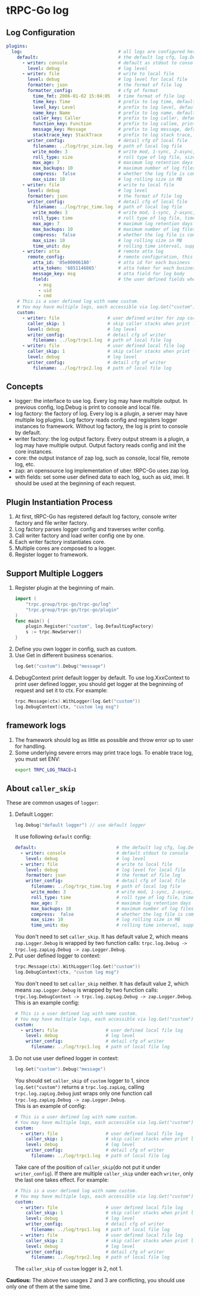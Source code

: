 # tRPC-Go log

## Log Configuration
```yaml
plugins:
  log:                                    # all logs are configured here
    default:                              # the default log cfg, log.Debug("xxx")
      - writer: console                   # default as stdout to console
        level: debug                      # log level
      - writer: file                      # write to local file
        level: debug                      # log level for local file
        formatter: json                   # the format of file log
        formatter_config:                 # cfg of format
          time_fmt: 2006-01-02 15:04:05   # time format of file log
          time_key: Time                  # prefix to log time, default as 'T'
          level_key: Level                # prefix to log level, default as 'L'
          name_key: Name                  # prefix to log name, default as 'N'
          caller_key: Caller              # prefix to log caller, default as 'C'
          function_key: Function          # prefix to log callee, print nothing on omitted.
          message_key: Message            # prefix to log message, default as 'M'
          stacktrace_key: StackTrace      # prefix to log stack trace, default as 'S'
        writer_config:                    # detail cfg of local file
          filename: ../log/trpc_size.log  # path of local log file
          write_mode: 3                   # write mod, 1-sync, 2-async, 3-fast(async drop), default as 3
          roll_type: size                 # roll type of log file, size means log file is rolled by file size
          max_age: 7                      # maximum log retention days
          max_backups: 10                 # maximum number of log files
          compress:  false                # whether the log file is compressed
          max_size: 10                    # log rolling size in MB
      - writer: file                      # write to local file
        level: debug                      # log level
        formatter: json                   # the format of file log
        writer_config:                    # detail cfg of local file
          filename: ../log/trpc_time.log  # path of local log file
          write_mode: 3                   # write mod, 1-sync, 2-async, 3-fast(async drop), default as 3
          roll_type: time                 # roll type of log file, time means log file is rolled by datetime
          max_age: 7                      # maximum log retention days
          max_backups: 10                 # maximum number of log files
          compress:  false                # whether the log file is compressed
          max_size: 10                    # log rolling size in MB
          time_unit: day                  # rolling time interval, support minute/hour/day/month/year
      - writer: atta                      # remote atta log
        remote_config:                    # remote configuration, this may be different for each remote log
          atta_id: '05e00006180'          # atta id for each business
          atta_token: '6851146865'        # atta token for each business
          message_key: msg                # atta field for log body
          field:                          # the user defined fields when apply atta id, the order must be respected
            - msg
            - uid
            - cmd
    # This is a user defined log with name custom.
    # You may have multiple logs, each accessible via log.Get("custom").Debug("xxx").
    custom:
      - writer: file                  # user defined writer for zap core
        caller_skip: 1                # skip caller stacks when print log file line number
        level: debug                  # log level
        writer_config:                # detail cfg of writer
          filename: ../log/trpc1.log  # path of local file log
      - writer: file                  # user defined local file log
        caller_skip: 1                # skip caller stacks when print log file line number
        level: debug                  # log level
        writer_config:                # detail cfg of writer
          filename: ../log/trpc2.log  # path of local file log
```

## Concepts
- logger: the interface to use log. Every log may have multiple output. In previous config, log.Debug is print to
  console and local file.
- log factory: the factory of log. Every log is a plugin, a server may have multiple log plugins. Log factory reads
  config and registers logger instances to framework. Without log factory, the log is print to console by default.
- writer factory: the log output factory. Every output stream is a plugin, a log may have multiple output. Output
  factory reads config and init the core instances.
- core: the output instance of zap log, such as console, local file, remote log, etc.
- zap: an opensource log implementation of uber. tRPC-Go uses zap log.
- with fields: set some user defined data to each log, such as uid, imei. It should be used at the beginning of each
  request.

## Plugin Instantiation Process
1. At first, tRPC-Go has registered default log factory, console writer factory and file writer factory.
2. Log factory parses logger config and traverses writer config.
3. Call writer factory and load writer config one by one.
4. Each writer factory instantiates core.
5. Multiple cores are composed to a logger.
6. Register logger to framework.

## Support Multiple Loggers
1. Register plugin at the beginning of main.
   ```go
   import (
       "trpc.group/trpc-go/trpc-go/log"
       "trpc.group/trpc-go/trpc-go/plugin"	
   )
   func main() {
       plugin.Register("custom", log.DefaultLogFactory) 
       s := trpc.NewServer()
   }
   ```
2. Define you own logger in config, such as custom.
3. Use Get in different business scenarios.
   ```go
   log.Get("custom").Debug("message")
   ```
4. DebugContext print default logger by default. To use log.XxxContext to print user defined logger, you should get
   logger at the begninning of request and set it to ctx. For example:
   ```go
   trpc.Message(ctx).WithLogger(log.Get("custom"))
   log.DebugContext(ctx, "custom log msg")
   ```

## framework logs
1. The framework should log as little as possible and throw error up to user for handling.
2. Some underlying severe errors may print trace logs. To enable trace log, you must set ENV:
   ```bash
   export TRPC_LOG_TRACE=1
   ```

## About `caller_skip`

These are common usages of `logger`:

1. Default Logger:
   ```go
   log.Debug("default logger") // use default logger
   ```
   It use following `default` config:
   ```yaml
   default:                              # the default log cfg, log.Debug("xxx")
     - writer: console                   # default stdout to console
       level: debug                      # log level
     - writer: file                      # write to local file
       level: debug                      # log level for local file
       formatter: json                   # the format of file log
       writer_config:                    # detail cfg of local file
         filename: ../log/trpc_time.log  # path of local log file
         write_mode: 3                   # write mod, 1-sync, 2-async, 3-fast(async drop), default as 3
         roll_type: time                 # roll type of log file, time means log file is rolled by datetime
         max_age: 7                      # maximum log retention days
         max_backups: 10                 # maximum number of log files
         compress:  false                # whether the log file is compressed
         max_size: 10                    # log rolling size in MB
         time_unit: day                  # rolling time interval, support minute/hour/day/month/year
   ```
   You don't need to set `caller_skip`. It has default value 2, which means `zap.Logger.Debug` is wrapped by two
   function calls: `trpc.log.Debug -> trpc.log.zapLog.Debug -> zap.Logger.Debug`.
2. Put user defined logger to context:
   ```go
   trpc.Message(ctx).WithLogger(log.Get("custom"))
   log.DebugContext(ctx, "custom log msg")
   ```
   You don't need to set `caller_skip` neither. It has default value 2, which means `zap.Logger.Debug` is wrapped by two
   function calls: `trpc.log.DebugContext -> trpc.log.zapLog.Debug -> zap.Logger.Debug`.  
   This is an example config:
   ```yaml
   # This is a user defined log with name custom.
   # You may have multiple logs, each accessible via log.Get("custom").Debug("xxx").
   custom:
     - writer: file                  # user defined local file log
       level: debug                  # log level
       writer_config:                # detail cfg of writer
         filename: ../log/trpc1.log  # path of local file log
   ```
3. Do not use user defined logger in context:
   ```go
   log.Get("custom").Debug("message")
   ```
   You should set `caller_skip` of `custom` logger to 1, since `log.Get("custom")` returns a `trpc.log.zapLog`, calling
   `trpc.log.zapLog.Debug` just wraps only one function call `trpc.log.zapLog.Debug -> zap.Logger.Debug`.  
   This is an example of config:
   ```yaml
   # This is a user defined log with name custom.
   # You may have multiple logs, each accessible via log.Get("custom").Debug("xxx").
   custom:
     - writer: file                  # user defined local file log
       caller_skip: 1                # skip caller stacks when print log file line number
       level: debug                  # log level
       writer_config:                # detail cfg of writer
         filename: ../log/trpc1.log  # path of local file log
   ```
   Take care of the position of `caller_skip`(do not put it under `writer_config`). If there are multiple `caller_skip`
   under each `writer`, only the last one takes effect. For example:
   ```yaml
   # This is a user defined log with name custom.
   # You may have multiple logs, each accessible via log.Get("custom").Debug("xxx").
   custom:
     - writer: file                  # user defined local file log
       caller_skip: 1                # skip caller stacks when print log file line number
       level: debug                  # log level
       writer_config:                # detail cfg of writer
         filename: ../log/trpc1.log  # path of local file log
     - writer: file                  # user defined local file log
       caller_skip: 2                # skip caller stacks when print log file line number
       level: debug                  # log level
       writer_config:                # detail cfg of writer
         filename: ../log/trpc2.log  # path of local file log
   ```
   The `caller_skip` of `custom` logger is 2, not 1.

__Cautious:__ The above two usages 2 and 3 are conflicting, you should use only one of them at the same time.

